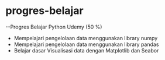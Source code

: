 # progres-belajar
--Progres Belajar Python Udemy (50 %)
- Mempelajari pengelolaan data menggunakan library numpy
- Mempelajari pengelolaan data menggunakan library pandas
- Belajar dasar Visualisasi data dengan Matplotlib dan Seabor
